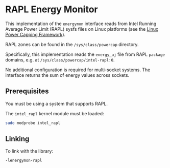 # RAPL Energy Monitor

This implementation of the `energymon` interface reads from Intel Running
Average Power Limit (RAPL) sysfs files on Linux platforms (see the
[Linux Power Capping Framework](https://www.kernel.org/doc/Documentation/power/powercap/powercap.txt)).

RAPL zones can be found in the `/sys/class/powercap` directory.

Specifically, this implementation reads the `energy_uj` file from RAPL
`package` domains, e.g. at `/sys/class/powercap/intel-rapl:0`.

No additional configuration is required for multi-socket systems.
The interface returns the sum of energy values across sockets.

## Prerequisites

You must be using a system that supports RAPL.

The `intel_rapl` kernel module must be loaded:

```sh
sudo modprobe intel_rapl
```

## Linking

To link with the library:

```
-lenergymon-rapl
```
